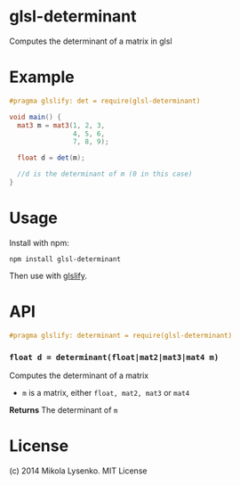 # glsl-determinant
Computes the determinant of a matrix in glsl

# Example

```glsl
#pragma glslify: det = require(glsl-determinant)

void main() {
  mat3 m = mat3(1, 2, 3,
                4, 5, 6,
                7, 8, 9);

  float d = det(m);

  //d is the determinant of m (0 in this case)
}
```

# Usage

Install with npm:

```
npm install glsl-determinant
```

Then use with [glslify](https://github.com/stackgl/glslify).

# API

```glsl
#pragma glslify: determinant = require(glsl-determinant)
```

### `float d = determinant(float|mat2|mat3|mat4 m)`
Computes the determinant of a matrix

* `m` is a matrix, either `float, mat2, mat3` or `mat4`

**Returns** The determinant of `m`

# License
(c) 2014 Mikola Lysenko. MIT License